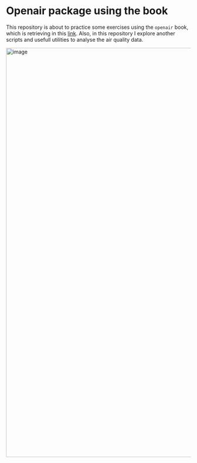# Openair package using the book
This repository is about to practice some exercises using the `openair` book, which is retrieving in this [link](https://bookdown.org/david_carslaw/openair/). Also, in this repository I explore another scripts and usefull utilities to analyse the air quality data.

<img width="1113" alt="image" src="https://user-images.githubusercontent.com/52834007/133369895-e5680217-b9b0-43ca-be2c-370cc69a3f88.png">

